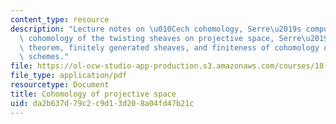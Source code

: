 ```yaml
---
content_type: resource
description: "Lecture notes on \u010Cech cohomology, Serre\u2019s computation of the\
  \ cohomology of the twisting sheaves on projective space, Serre\u2019s \uFB01niteness\
  \ theorem, finitely generated sheaves, and finiteness of cohomology on projective\
  \ schemes."
file: https://ol-ocw-studio-app-production.s3.amazonaws.com/courses/18-726-algebraic-geometry-spring-2009/da2b637d79c2c9d13d208a04fd47b21c_MIT18_726s09_lec19_cohomproj.pdf
file_type: application/pdf
resourcetype: Document
title: Cohomology of projective space
uid: da2b637d-79c2-c9d1-3d20-8a04fd47b21c
---
```


